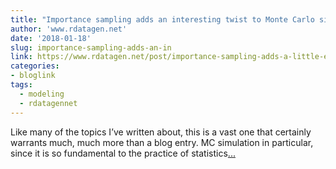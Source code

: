 ```yaml
---
title: "Importance sampling adds an interesting twist to Monte Carlo simulation"
author: 'www.rdatagen.net'
date: '2018-01-18'
slug: importance-sampling-adds-an-in
link: https://www.rdatagen.net/post/importance-sampling-adds-a-little-excitement-to-monte-carlo-simulation/
categories:
- bloglink
tags:
  - modeling
  - rdatagennet
---
```


Like many of the topics I’ve written about, this is a vast one that certainly warrants much, much more than a blog entry. MC simulation in particular, since it is so fundamental to the practice of statistics[... <i class="fas fa-external-link-alt"></i>](https://www.rdatagen.net/post/importance-sampling-adds-a-little-excitement-to-monte-carlo-simulation/)

